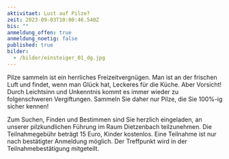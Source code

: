 ```yaml
---
aktivitaet: Lust auf Pilze?
zeit: 2023-09-03T10:00:46.540Z
bis: ""
anmeldung_offen: true
anmeldung_noetig: false
published: true
bilder:
  - /bilder/einsteiger_01_dg.jpg
---
```

Pilze sammeln ist ein herrliches Freizeitvergnügen. Man ist an der frischen Luft und findet, wenn man Glück hat, Leckeres für die Küche. Aber Vorsicht! Durch Leichtsinn und Unkenntnis kommt es immer wieder zu folgenschweren Vergiftungen. Sammeln Sie daher nur Pilze, die Sie 100%-ig sicher kennen!

Zum Suchen, Finden und Bestimmen sind Sie herzlich eingeladen, an unserer pilzkundlichen Führung im Raum Dietzenbach teilzunehmen. Die Teilnahmegebühr beträgt 15 Euro, Kinder kostenlos. Eine Teilnahme ist nur nach bestätigter Anmeldung möglich. Der Treffpunkt wird in der Teilnahmebestätigung mitgeteilt.